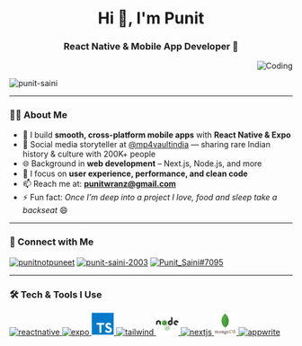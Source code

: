 <h1 align="center">Hi 👋, I'm Punit</h1>
<h3 align="center">React Native & Mobile App Developer 🚀</h3>

<!-- GIF neatly aligned on the right -->
<div align="right">
  <img src="https://media.giphy.com/media/qgQUggAC3Pfv687qPC/giphy.gif" alt="Coding" width="300" />
</div>

<p align="left">
  <img src="https://komarev.com/ghpvc/?username=punit-saini&label=Profile%20views&color=0e75b6&style=flat" alt="punit-saini" />
</p>

---

### 👨‍💻 About Me
- 📱 I build **smooth, cross-platform mobile apps** with **React Native & Expo**
- 📜 Social media storyteller at [@mp4vaultindia](https://instagram.com/mp4vaultindia) — sharing rare Indian history & culture with 200K+ people
- 🌐 Background in **web development** – Next.js, Node.js, and more  
- 🎯 I focus on **user experience, performance, and clean code**  
- 📫 Reach me at: **punitwranz@gmail.com**  
- ⚡ Fun fact: *Once I’m deep into a project I love, food and sleep take a backseat* 😄  

---

### 🤝 Connect with Me
<p align="left">
<a href="https://twitter.com/punitnotpuneet" target="_blank"><img align="center" src="https://raw.githubusercontent.com/rahuldkjain/github-profile-readme-generator/master/src/images/icons/Social/twitter.svg" alt="punitnotpuneet" height="30" width="40" /></a>
<a href="https://linkedin.com/in/punit-saini-2003" target="_blank"><img align="center" src="https://raw.githubusercontent.com/rahuldkjain/github-profile-readme-generator/master/src/images/icons/Social/linked-in-alt.svg" alt="punit-saini-2003" height="30" width="40" /></a>
<a href="https://discord.gg/Punit_Saini#7095" target="_blank"><img align="center" src="https://raw.githubusercontent.com/rahuldkjain/github-profile-readme-generator/master/src/images/icons/Social/discord.svg" alt="Punit_Saini#7095" height="30" width="40" /></a>
</p>

---

### 🛠️ Tech & Tools I Use
<p align="left">
  <a href="https://reactnative.dev/" target="_blank" rel="noreferrer"> <img src="https://reactnative.dev/img/header_logo.svg" alt="reactnative" width="40" height="40"/> </a>
  <a href="https://expo.dev/" target="_blank" rel="noreferrer"> <img src="https://avatars.githubusercontent.com/u/12504344?s=200&v=4" alt="expo" width="40" height="40"/> </a>
  <a href="https://www.typescriptlang.org/" target="_blank" rel="noreferrer"> <img src="https://raw.githubusercontent.com/devicons/devicon/master/icons/typescript/typescript-original.svg" alt="typescript" width="40" height="40"/> </a>
  <a href="https://tailwindcss.com/" target="_blank" rel="noreferrer"> <img src="https://www.vectorlogo.zone/logos/tailwindcss/tailwindcss-icon.svg" alt="tailwind" width="40" height="40"/> </a>
  <a href="https://nodejs.org" target="_blank" rel="noreferrer"> <img src="https://raw.githubusercontent.com/devicons/devicon/master/icons/nodejs/nodejs-original-wordmark.svg" alt="nodejs" width="40" height="40"/> </a>
  <a href="https://nextjs.org/" target="_blank" rel="noreferrer"> <img src="https://cdn.worldvectorlogo.com/logos/nextjs-2.svg" alt="nextjs" width="40" height="40"/> </a>
  <a href="https://www.mongodb.com/" target="_blank" rel="noreferrer"> <img src="https://raw.githubusercontent.com/devicons/devicon/master/icons/mongodb/mongodb-original-wordmark.svg" alt="mongodb" width="40" height="40"/> </a>
  <a href="https://appwrite.io/" target="_blank" rel="noreferrer"> <img src="https://avatars.githubusercontent.com/u/25003669?s=200&v=4" alt="appwrite" width="40" height="40"/> </a>
</p>
